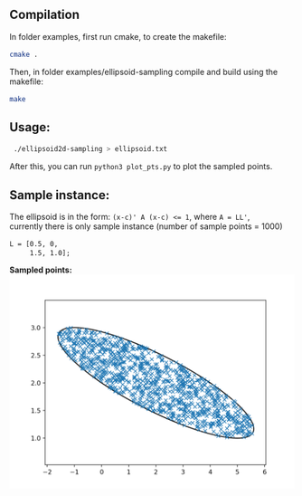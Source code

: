 ## Compilation
In folder examples, first run cmake, to create the makefile:

```bash
cmake .
```

Then, in folder examples/ellipsoid-sampling compile and build using the makefile:

```bash
make
```

## Usage:
```bash
 ./ellipsoid2d-sampling > ellipsoid.txt
```
After this, you can run `python3 plot_pts.py` to plot the sampled points.

## Sample instance:
The ellipsoid is in the form: `(x-c)' A (x-c) <= 1`, where `A = LL'`,  
currently there is only sample instance (number of sample points = 1000)  
```
L = [0.5, 0,  
     1.5, 1.0]; 
```

**Sampled points:**  
![sampled_points](sampled_points.png)  
